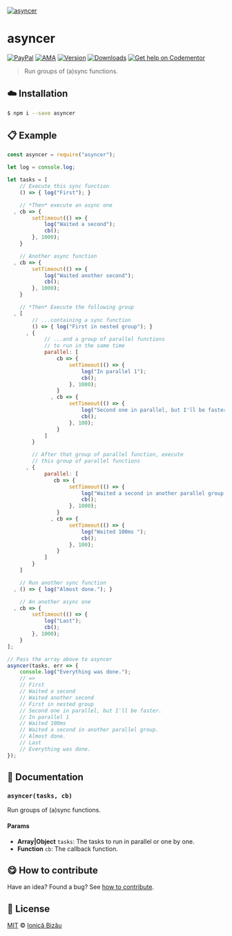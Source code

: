 
[![asyncer](http://i.imgur.com/9jkhReq.png)](#)

# asyncer

 [![PayPal](https://img.shields.io/badge/%24-paypal-f39c12.svg)][paypal-donations] [![AMA](https://img.shields.io/badge/ask%20me-anything-1abc9c.svg)](https://github.com/IonicaBizau/ama) [![Version](https://img.shields.io/npm/v/asyncer.svg)](https://www.npmjs.com/package/asyncer) [![Downloads](https://img.shields.io/npm/dt/asyncer.svg)](https://www.npmjs.com/package/asyncer) [![Get help on Codementor](https://cdn.codementor.io/badges/get_help_github.svg)](https://www.codementor.io/johnnyb?utm_source=github&utm_medium=button&utm_term=johnnyb&utm_campaign=github)

> Run groups of (a)sync functions.

## :cloud: Installation

```sh
$ npm i --save asyncer
```


## :clipboard: Example



```js
const asyncer = require("asyncer");

let log = console.log;

let tasks = [
    // Execute this sync function
    () => { log("First"); }

    // *Then* execute an async one
  , cb => {
        setTimeout(() => {
            log("Waited a second");
            cb();
        }, 1000);
    }

    // Another async function
  , cb => {
        setTimeout(() => {
            log("Waited another second");
            cb();
        }, 1000);
    }

    // *Then* Execute the following group
  , [
        // ...containing a sync function
        () => { log("First in nested group"); }
      , {
            // ...and a group of parallel functions
            // to run in the same time
            parallel: [
                cb => {
                    setTimeout(() => {
                        log("In parallel 1");
                        cb();
                    }, 1000);
                }
              , cb => {
                    setTimeout(() => {
                        log("Second one in parallel, but I'll be faster.");
                        cb();
                    }, 100);
                }
            ]
        }

        // After that group of parallel function, execute
        // this group of parallel functions
      , {
            parallel: [
               cb => {
                    setTimeout(() => {
                        log("Waited a second in another parallel group.");
                        cb();
                    }, 1000);
                }
              , cb => {
                    setTimeout(() => {
                        log("Waited 100ms ");
                        cb();
                    }, 100);
                }
            ]
        }
    ]

    // Run another sync function
  , () => { log("Almost done."); }

    // An another async one
  , cb => {
        setTimeout(() => {
            log("Last");
            cb();
        }, 1000);
    }
];

// Pass the array above to asyncer
asyncer(tasks, err => {
    console.log("Everything was done.");
    // =>
    // First
    // Waited a second
    // Waited another second
    // First in nested group
    // Second one in parallel, but I'll be faster.
    // In parallel 1
    // Waited 100ms
    // Waited a second in another parallel group.
    // Almost done.
    // Last
    // Everything was done.
});
```

## :memo: Documentation


### `asyncer(tasks, cb)`
Run groups of (a)sync functions.

#### Params
- **Array|Object** `tasks`: The tasks to run in parallel or one by one.
- **Function** `cb`: The callback function.



## :yum: How to contribute
Have an idea? Found a bug? See [how to contribute][contributing].


## :scroll: License

[MIT][license] © [Ionică Bizău][website]

[paypal-donations]: https://www.paypal.com/cgi-bin/webscr?cmd=_s-xclick&hosted_button_id=RVXDDLKKLQRJW
[donate-now]: http://i.imgur.com/6cMbHOC.png

[license]: http://showalicense.com/?fullname=Ionic%C4%83%20Biz%C4%83u%20%3Cbizauionica%40gmail.com%3E%20(http%3A%2F%2Fionicabizau.net)&year=2016#license-mit
[website]: http://ionicabizau.net
[contributing]: /CONTRIBUTING.md
[docs]: /DOCUMENTATION.md
